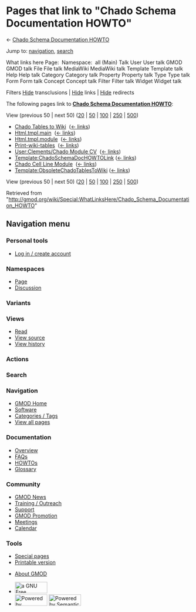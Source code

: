 <div id="mw-page-base" class="noprint">

</div>

<div id="mw-head-base" class="noprint">

</div>

<div id="content" class="mw-body" role="main">

<span id="top"></span>

<div id="mw-js-message" style="display:none;">

</div>



# <span dir="auto">Pages that link to "Chado Schema Documentation HOWTO"</span>

<div id="bodyContent">

<div id="contentSub">

← [Chado Schema Documentation
HOWTO](/wiki/Chado_Schema_Documentation_HOWTO "Chado Schema Documentation HOWTO")

</div>

<div id="jump-to-nav" class="mw-jump">

Jump to: [navigation](#mw-navigation), [search](#p-search)

</div>

<div id="mw-content-text">

What links here Page:  Namespace:  all (Main) Talk User User talk GMOD
GMOD talk File File talk MediaWiki MediaWiki talk Template Template talk
Help Help talk Category Category talk Property Property talk Type Type
talk Form Form talk Concept Concept talk Filter Filter talk Widget
Widget talk

Filters
[Hide](/mediawiki/index.php?title=Special:WhatLinksHere/Chado_Schema_Documentation_HOWTO&hidetrans=1 "Special:WhatLinksHere/Chado Schema Documentation HOWTO")
transclusions \|
[Hide](/mediawiki/index.php?title=Special:WhatLinksHere/Chado_Schema_Documentation_HOWTO&hidelinks=1 "Special:WhatLinksHere/Chado Schema Documentation HOWTO")
links \|
[Hide](/mediawiki/index.php?title=Special:WhatLinksHere/Chado_Schema_Documentation_HOWTO&hideredirs=1 "Special:WhatLinksHere/Chado Schema Documentation HOWTO")
redirects

The following pages link to **[Chado Schema Documentation
HOWTO](/wiki/Chado_Schema_Documentation_HOWTO "Chado Schema Documentation HOWTO")**:

View (previous 50 \| next 50)
([20](/mediawiki/index.php?title=Special:WhatLinksHere/Chado_Schema_Documentation_HOWTO&limit=20 "Special:WhatLinksHere/Chado Schema Documentation HOWTO")
\|
[50](/mediawiki/index.php?title=Special:WhatLinksHere/Chado_Schema_Documentation_HOWTO&limit=50 "Special:WhatLinksHere/Chado Schema Documentation HOWTO")
\|
[100](/mediawiki/index.php?title=Special:WhatLinksHere/Chado_Schema_Documentation_HOWTO&limit=100 "Special:WhatLinksHere/Chado Schema Documentation HOWTO")
\|
[250](/mediawiki/index.php?title=Special:WhatLinksHere/Chado_Schema_Documentation_HOWTO&limit=250 "Special:WhatLinksHere/Chado Schema Documentation HOWTO")
\|
[500](/mediawiki/index.php?title=Special:WhatLinksHere/Chado_Schema_Documentation_HOWTO&limit=500 "Special:WhatLinksHere/Chado Schema Documentation HOWTO"))

- [Chado Tables to
  Wiki](/wiki/Chado_Tables_to_Wiki "Chado Tables to Wiki") ‎
  <span class="mw-whatlinkshere-tools">([←
  links](/mediawiki/index.php?title=Special:WhatLinksHere&target=Chado+Tables+to+Wiki "Special:WhatLinksHere"))</span>
- [Html.tmpl.main](/wiki/Html.tmpl.main "Html.tmpl.main") ‎
  <span class="mw-whatlinkshere-tools">([←
  links](/mediawiki/index.php?title=Special:WhatLinksHere&target=Html.tmpl.main "Special:WhatLinksHere"))</span>
- [Html.tmpl.module](/wiki/Html.tmpl.module "Html.tmpl.module") ‎
  <span class="mw-whatlinkshere-tools">([←
  links](/mediawiki/index.php?title=Special:WhatLinksHere&target=Html.tmpl.module "Special:WhatLinksHere"))</span>
- [Print-wiki-tables](/wiki/Print-wiki-tables "Print-wiki-tables") ‎
  <span class="mw-whatlinkshere-tools">([←
  links](/mediawiki/index.php?title=Special:WhatLinksHere&target=Print-wiki-tables "Special:WhatLinksHere"))</span>
- [User:Clements/Chado Module
  CV](/wiki/User:Clements/Chado_Module_CV "User:Clements/Chado Module CV")
  ‎ <span class="mw-whatlinkshere-tools">([←
  links](/mediawiki/index.php?title=Special:WhatLinksHere&target=User%3AClements%2FChado+Module+CV "Special:WhatLinksHere"))</span>
- [Template:ChadoSchemaDocHOWTOLink](/wiki/Template:ChadoSchemaDocHOWTOLink "Template:ChadoSchemaDocHOWTOLink")
  ‎ <span class="mw-whatlinkshere-tools">([←
  links](/mediawiki/index.php?title=Special:WhatLinksHere&target=Template%3AChadoSchemaDocHOWTOLink "Special:WhatLinksHere"))</span>
- [Chado Cell Line
  Module](/wiki/Chado_Cell_Line_Module "Chado Cell Line Module") ‎
  <span class="mw-whatlinkshere-tools">([←
  links](/mediawiki/index.php?title=Special:WhatLinksHere&target=Chado+Cell+Line+Module "Special:WhatLinksHere"))</span>
- [Template:ObsoleteChadoTablesToWiki](/wiki/Template:ObsoleteChadoTablesToWiki "Template:ObsoleteChadoTablesToWiki")
  ‎ <span class="mw-whatlinkshere-tools">([←
  links](/mediawiki/index.php?title=Special:WhatLinksHere&target=Template%3AObsoleteChadoTablesToWiki "Special:WhatLinksHere"))</span>

View (previous 50 \| next 50)
([20](/mediawiki/index.php?title=Special:WhatLinksHere/Chado_Schema_Documentation_HOWTO&limit=20 "Special:WhatLinksHere/Chado Schema Documentation HOWTO")
\|
[50](/mediawiki/index.php?title=Special:WhatLinksHere/Chado_Schema_Documentation_HOWTO&limit=50 "Special:WhatLinksHere/Chado Schema Documentation HOWTO")
\|
[100](/mediawiki/index.php?title=Special:WhatLinksHere/Chado_Schema_Documentation_HOWTO&limit=100 "Special:WhatLinksHere/Chado Schema Documentation HOWTO")
\|
[250](/mediawiki/index.php?title=Special:WhatLinksHere/Chado_Schema_Documentation_HOWTO&limit=250 "Special:WhatLinksHere/Chado Schema Documentation HOWTO")
\|
[500](/mediawiki/index.php?title=Special:WhatLinksHere/Chado_Schema_Documentation_HOWTO&limit=500 "Special:WhatLinksHere/Chado Schema Documentation HOWTO"))

</div>

<div class="printfooter">

Retrieved from
"<http://gmod.org/wiki/Special:WhatLinksHere/Chado_Schema_Documentation_HOWTO>"

</div>

<div id="catlinks" class="catlinks catlinks-allhidden">

</div>

<div class="visualClear">

</div>

</div>

</div>

<div id="mw-navigation">

## Navigation menu

<div id="mw-head">

<div id="p-personal" role="navigation"
aria-labelledby="p-personal-label">

### Personal tools

- <span id="pt-login"><a
  href="/mediawiki/index.php?title=Special:UserLogin&amp;returnto=Special%3AWhatLinksHere%2FChado+Schema+Documentation+HOWTO"
  accesskey="o"
  title="You are encouraged to log in; however, it is not mandatory [o]">Log
  in / create account</a></span>

</div>

<div id="left-navigation">

<div id="p-namespaces" class="vectorTabs" role="navigation"
aria-labelledby="p-namespaces-label">

### Namespaces

- <span id="ca-nstab-main"><a href="/wiki/Chado_Schema_Documentation_HOWTO" accesskey="c"
  title="View the content page [c]">Page</a></span>
- <span id="ca-talk"><a
  href="/mediawiki/index.php?title=Talk:Chado_Schema_Documentation_HOWTO&amp;action=edit&amp;redlink=1"
  accesskey="t"
  title="Discussion about the content page [t]">Discussion</a></span>

</div>

<div id="p-variants" class="vectorMenu emptyPortlet" role="navigation"
aria-labelledby="p-variants-label">

### 

### Variants[](#)

<div class="menu">

</div>

</div>

</div>

<div id="right-navigation">

<div id="p-views" class="vectorTabs" role="navigation"
aria-labelledby="p-views-label">

### Views

- <span id="ca-view">[Read](/wiki/Chado_Schema_Documentation_HOWTO)</span>
- <span id="ca-viewsource"><a
  href="/mediawiki/index.php?title=Chado_Schema_Documentation_HOWTO&amp;action=edit"
  accesskey="e" title="This page is protected.
  You can view its source [e]">View source</a></span>
- <span id="ca-history"><a
  href="/mediawiki/index.php?title=Chado_Schema_Documentation_HOWTO&amp;action=history"
  accesskey="h" title="Past revisions of this page [h]">View history</a></span>

</div>

<div id="p-cactions" class="vectorMenu emptyPortlet" role="navigation"
aria-labelledby="p-cactions-label">

### Actions[](#)

<div class="menu">

</div>

</div>

<div id="p-search" role="search">

### Search

<div id="simpleSearch">

</div>

</div>

</div>

</div>

<div id="mw-panel">

<div id="p-logo" role="banner">

<a href="/wiki/Main_Page"
style="background-image: url(http://gmod.org/images/GMOD-cogs.png);"
title="Visit the main page"></a>

</div>

<div id="p-Navigation" class="portal" role="navigation"
aria-labelledby="p-Navigation-label">

### Navigation

<div class="body">

- <span id="n-GMOD-Home">[GMOD Home](/wiki/Main_Page)</span>
- <span id="n-Software">[Software](/wiki/GMOD_Components)</span>
- <span id="n-Categories-.2F-Tags">[Categories /
  Tags](/wiki/Categories)</span>
- <span id="n-View-all-pages">[View all
  pages](/wiki/Special:AllPages)</span>

</div>

</div>

<div id="p-Documentation" class="portal" role="navigation"
aria-labelledby="p-Documentation-label">

### Documentation

<div class="body">

- <span id="n-Overview">[Overview](/wiki/Overview)</span>
- <span id="n-FAQs">[FAQs](/wiki/Category:FAQ)</span>
- <span id="n-HOWTOs">[HOWTOs](/wiki/Category:HOWTO)</span>
- <span id="n-Glossary">[Glossary](/wiki/Glossary)</span>

</div>

</div>

<div id="p-Community" class="portal" role="navigation"
aria-labelledby="p-Community-label">

### Community

<div class="body">

- <span id="n-GMOD-News">[GMOD News](/wiki/GMOD_News)</span>
- <span id="n-Training-.2F-Outreach">[Training /
  Outreach](/wiki/Training_and_Outreach)</span>
- <span id="n-Support">[Support](/wiki/Support)</span>
- <span id="n-GMOD-Promotion">[GMOD
  Promotion](/wiki/GMOD_Promotion)</span>
- <span id="n-Meetings">[Meetings](/wiki/Meetings)</span>
- <span id="n-Calendar">[Calendar](/wiki/Calendar)</span>

</div>

</div>

<div id="p-tb" class="portal" role="navigation"
aria-labelledby="p-tb-label">

### Tools

<div class="body">

- <span id="t-specialpages"><a href="/wiki/Special:SpecialPages" accesskey="q"
  title="A list of all special pages [q]">Special pages</a></span>
- <span id="t-print"><a
  href="/mediawiki/index.php?title=Special:WhatLinksHere/Chado_Schema_Documentation_HOWTO&amp;printable=yes"
  rel="alternate" accesskey="p"
  title="Printable version of this page [p]">Printable version</a></span>

</div>

</div>

</div>

</div>

<div id="footer" role="contentinfo">

- <span id="footer-places-about">[About
  GMOD](/wiki/GMOD:About "GMOD:About")</span>

<!-- -->

- <span id="footer-copyrightico">[<img src="http://www.gnu.org/graphics/gfdl-logo-small.png" width="88"
  height="31" alt="a GNU Free Documentation License" />](http://www.gnu.org/licenses/fdl-1.3.html)</span>
- <span id="footer-poweredbyico">[<img src="/mediawiki/skins/common/images/poweredby_mediawiki_88x31.png"
  width="88" height="31" alt="Powered by MediaWiki" />](//www.mediawiki.org/)
  [<img
  src="/mediawiki/extensions/SemanticMediaWiki/includes/../resources/images/smw_button.png"
  width="88" height="31" alt="Powered by Semantic MediaWiki" />](https://www.semantic-mediawiki.org/wiki/Semantic_MediaWiki)</span>

<div style="clear:both">

</div>

</div>
